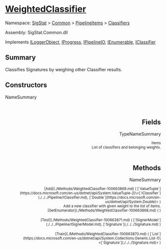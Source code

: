 # [WeightedClassifier](./WeightedClassifier.md)

Namespace: [SigStat]() > [Common](./../../README.md) > [PipelineItems]() > [Classifiers](./README.md)

Assembly: SigStat.Common.dll

Implements [ILoggerObject](./../../ILoggerObject.md), [IProgress](./../../Helpers/IProgress.md), [IPipelineIO](./../../Pipeline/IPipelineIO.md), [IEnumerable](https://docs.microsoft.com/en-us/dotnet/api/System.Collections.IEnumerable), [IClassifier](./../../Pipeline/IClassifier.md)

## Summary
Classifies Signatures by weighing other Classifier results.

## Constructors

NameSummary

<div style="text-align: right"><sub></sub></ div ><div style="text-align: right"><sub></sub></ div ><br>


## Fields

TypeNameSummary

<div style="text-align: right"><sub>Items</sub></ div ><div style="text-align: right"><sub>List of classifiers and belonging weights.</sub></ div ><div style="text-align: right"></ div ><br>


## Methods

NameSummary

<div style="text-align: right"><sub>[Add](./Methods/WeightedClassifier-100663869.md) ( [`ValueTuple`](https://docs.microsoft.com/en-us/dotnet/api/System.ValueTuple-2)\<[`IClassifier`](./../../Pipeline/IClassifier.md), [`Double`](https://docs.microsoft.com/en-us/dotnet/api/System.Double)> )</sub></ div ><div style="text-align: right"><sub>Add a new classifier with given weight to the list of items.</sub></ div ><br>
<div style="text-align: right"><sub>[GetEnumerator](./Methods/WeightedClassifier-100663868.md) (  )</sub></ div ><div style="text-align: right"><sub></sub></ div ><br>
<div style="text-align: right"><sub>[Test](./Methods/WeightedClassifier-100663871.md) ( [`ISignerModel`](./../../Pipeline/ISignerModel.md), [`Signature`](./../../Signature.md) )</sub></ div ><div style="text-align: right"><sub></sub></ div ><br>
<div style="text-align: right"><sub>[Train](./Methods/WeightedClassifier-100663870.md) ( [`List`](https://docs.microsoft.com/en-us/dotnet/api/System.Collections.Generic.List-1)\<[`Signature`](./../../Signature.md)> )</sub></ div ><div style="text-align: right"><sub></sub></ div ><br>


